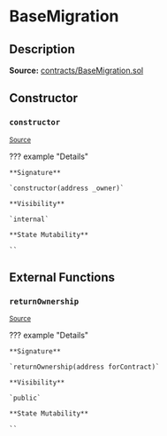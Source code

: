 # BaseMigration

## Description

**Source:** [contracts/BaseMigration.sol](https://github.com/Synthetixio/synthetix/tree/v2.72.0-alpha/contracts/BaseMigration.sol)

## Constructor

### `constructor`

<sub>[Source](https://github.com/Synthetixio/synthetix/tree/v2.72.0-alpha/contracts/BaseMigration.sol#L6)</sub>

??? example "Details"

    **Signature**

    `constructor(address _owner)`

    **Visibility**

    `internal`

    **State Mutability**

    ``

## External Functions

### `returnOwnership`

<sub>[Source](https://github.com/Synthetixio/synthetix/tree/v2.72.0-alpha/contracts/BaseMigration.sol#L9)</sub>

??? example "Details"

    **Signature**

    `returnOwnership(address forContract)`

    **Visibility**

    `public`

    **State Mutability**

    ``
